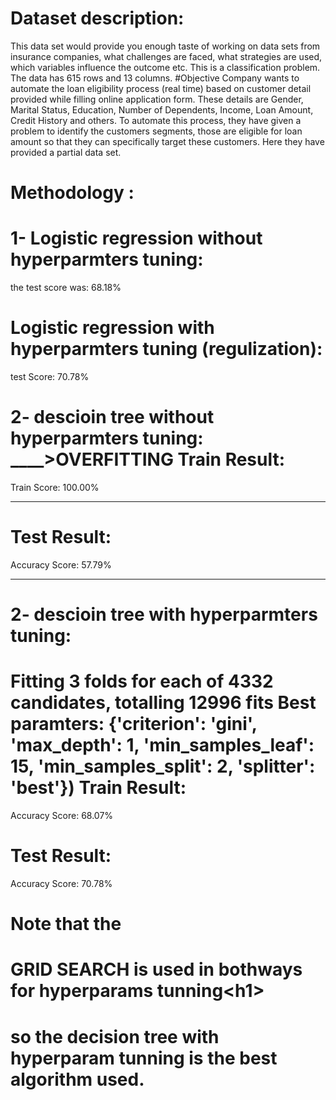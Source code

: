 # Dataset description:
This data set would provide you enough taste of working on data sets from insurance companies, what challenges are faced, what strategies are used, which variables influence the outcome etc. This is a classification problem. The data has 615 rows and 13 columns.
#Objective
Company wants to automate the loan eligibility process (real time) based on customer detail provided while filling online application form. These details are Gender, Marital Status, Education, Number of Dependents, Income, Loan Amount, Credit History and others. To automate this process, they have given a problem to identify the customers segments, those are eligible for loan amount so that they can specifically target these customers. Here they have provided a partial data set.


# Methodology :

# 1- Logistic regression  without hyperparmters tuning: 
the test score was: 68.18%


# Logistic regression with hyperparmters tuning (regulization):
test Score: 70.78%

  
2- descioin tree without hyperparmters tuning:  ____>OVERFITTING
Train Result:
================================================
Train Score: 100.00%

_______________________________________________

Test Result:
================================================
Accuracy Score: 57.79%
_______________________________________________


# 2- descioin tree with hyperparmters tuning: 

Fitting 3 folds for each of 4332 candidates, totalling 12996 fits
Best paramters: {'criterion': 'gini', 'max_depth': 1, 'min_samples_leaf': 15, 'min_samples_split': 2, 'splitter': 'best'})
Train Result:
================================================
Accuracy Score: 68.07%



Test Result:
================================================
Accuracy Score: 70.78%



# Note that the <h1> GRID SEARCH is used in bothways for hyperparams tunning<h1\>





# so the decision tree with hyperparam tunning is the best algorithm used.







